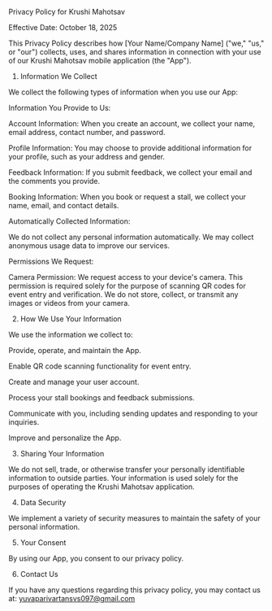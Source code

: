 Privacy Policy for Krushi Mahotsav

Effective Date: October 18, 2025

This Privacy Policy describes how [Your Name/Company Name] ("we," "us," or "our") collects, uses, and shares information in connection with your use of our Krushi Mahotsav mobile application (the "App").

1. Information We Collect

We collect the following types of information when you use our App:

Information You Provide to Us:

Account Information: When you create an account, we collect your name, email address, contact number, and password.

Profile Information: You may choose to provide additional information for your profile, such as your address and gender.

Feedback Information: If you submit feedback, we collect your email and the comments you provide.

Booking Information: When you book or request a stall, we collect your name, email, and contact details.

Automatically Collected Information:

We do not collect any personal information automatically. We may collect anonymous usage data to improve our services.

Permissions We Request:

Camera Permission: We request access to your device's camera. This permission is required solely for the purpose of scanning QR codes for event entry and verification. We do not store, collect, or transmit any images or videos from your camera.

2. How We Use Your Information

We use the information we collect to:

Provide, operate, and maintain the App.

Enable QR code scanning functionality for event entry.

Create and manage your user account.

Process your stall bookings and feedback submissions.

Communicate with you, including sending updates and responding to your inquiries.

Improve and personalize the App.

3. Sharing Your Information

We do not sell, trade, or otherwise transfer your personally identifiable information to outside parties. Your information is used solely for the purposes of operating the Krushi Mahotsav application.

4. Data Security

We implement a variety of security measures to maintain the safety of your personal information.

5. Your Consent

By using our App, you consent to our privacy policy.

6. Contact Us

If you have any questions regarding this privacy policy, you may contact us at:
yuvaparivartansvs097@gmail.com
